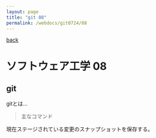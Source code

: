 ```yaml
---
layout: page
title: "git 08"
permalink: /webdocs/git0724/08
---
```


[back](/webdocs/git0724)

# ソフトウェア工学 08

## git

gitとは...

> 主なコマンド


現在ステージされている変更のスナップショットを保存する。